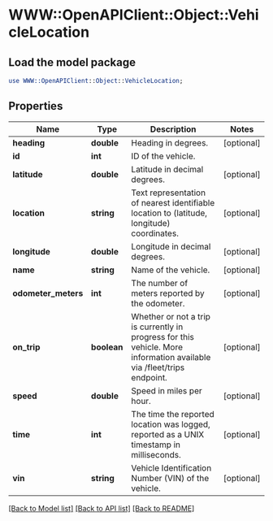 # WWW::OpenAPIClient::Object::VehicleLocation

## Load the model package
```perl
use WWW::OpenAPIClient::Object::VehicleLocation;
```

## Properties
Name | Type | Description | Notes
------------ | ------------- | ------------- | -------------
**heading** | **double** | Heading in degrees. | [optional] 
**id** | **int** | ID of the vehicle. | 
**latitude** | **double** | Latitude in decimal degrees. | [optional] 
**location** | **string** | Text representation of nearest identifiable location to (latitude, longitude) coordinates. | [optional] 
**longitude** | **double** | Longitude in decimal degrees. | [optional] 
**name** | **string** | Name of the vehicle. | [optional] 
**odometer_meters** | **int** | The number of meters reported by the odometer. | [optional] 
**on_trip** | **boolean** | Whether or not a trip is currently in progress for this vehicle. More information available via /fleet/trips endpoint. | [optional] 
**speed** | **double** | Speed in miles per hour. | [optional] 
**time** | **int** | The time the reported location was logged, reported as a UNIX timestamp in milliseconds. | [optional] 
**vin** | **string** | Vehicle Identification Number (VIN) of the vehicle. | [optional] 

[[Back to Model list]](../README.md#documentation-for-models) [[Back to API list]](../README.md#documentation-for-api-endpoints) [[Back to README]](../README.md)


